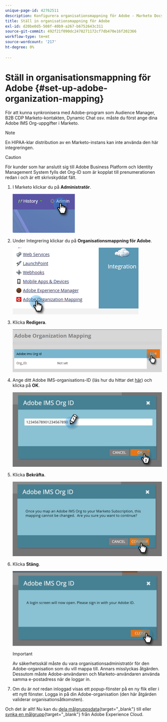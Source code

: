 ```yaml
---
unique-page-id: 42762511
description: Konfigurera organisationsmappning för Adobe - Marketo Docs - produktdokumentation
title: Ställ in organisationsmappning för Adobe
exl-id: d20be0d5-508f-40b9-a267-b6752643c311
source-git-commit: 492f21f090dc2478271172cf7db470e16f202366
workflow-type: tm+mt
source-wordcount: '217'
ht-degree: 0%

---
```


# Ställ in organisationsmappning för Adobe {#set-up-adobe-organization-mapping}

För att kunna synkronisera med Adobe-program som Audience Manager, B2B CDP Marketo-kontakten, Dynamic Chat osv. måste du först ange dina Adobe IMS Org-uppgifter i Marketo.

>[!NOTE]
>
>En HIPAA-klar distribution av en Marketo-instans kan inte använda den här integreringen.

>[!CAUTION]
>
>För kunder som har anslutit sig till Adobe Business Platform och Identity Management System fylls det Org-ID som är kopplat till prenumerationen redan i och är ett skrivskyddat fält.

1. I Marketo klickar du på **Administratör**.

   ![](assets/set-up-adobe-experience-cloud-audience-sharing-1.png)

1. Under Integrering klickar du på **Organisationsmappning för Adobe**.

   ![](assets/set-up-adobe-experience-cloud-audience-sharing-2.png)

1. Klicka **Redigera**.

   ![](assets/set-up-adobe-experience-cloud-audience-sharing-3.png)

1. Ange ditt Adobe IMS-organisations-ID (läs hur du hittar det [här](https://experienceleague.adobe.com/docs/control-panel/using/faq.html)) och klicka på **OK**.

   ![](assets/set-up-adobe-experience-cloud-audience-sharing-4.png)

1. Klicka **Bekräfta**.

   ![](assets/set-up-adobe-experience-cloud-audience-sharing-5.png)

1. Klicka **Stäng**.

   ![](assets/set-up-adobe-experience-cloud-audience-sharing-6.png)

   >[!IMPORTANT]
   >
   >Av säkerhetsskäl måste du vara organisationsadministratör för den Adobe-organisation som du vill mappa till. Annars misslyckas åtgärden. Dessutom måste Adobe-användaren och Marketo-användaren använda samma e-postadress när de loggar in.

1. Om du är _not_ redan inloggad visas ett popup-fönster på en ny flik eller i ett nytt fönster. Logga in på din Adobe-organisation (den här åtgärden validerar organisationsåtkomsten).

Och det är allt! Nu kan du [dela målgruppsdata](/help/marketo/product-docs/core-marketo-concepts/smart-lists-and-static-lists/static-lists/send-a-list-to-adobe-experience-cloud.md){target=&quot;_blank&quot;} till eller [synka en målgrupp](/help/marketo/product-docs/adobe-experience-cloud-integrations/sync-an-audience-from-adobe-experience-cloud.md){target=&quot;_blank&quot;} från Adobe Experience Cloud.
